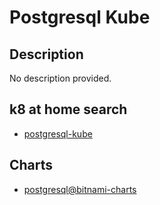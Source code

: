 # Postgresql Kube

## Description

No description provided.

## k8 at home search

- [postgresql-kube](https://nanne.dev/k8s-at-home-search/#/postgresql-kube)

## Charts

- [postgresql@bitnami-charts](https://charts.bitnami.com/bitnami/)
